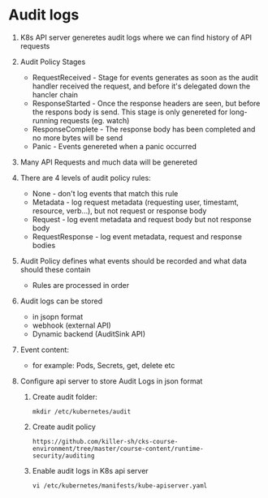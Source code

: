 # Audit logs

1. K8s API server generetes audit logs where we can find history of API requests
1. Audit Policy Stages
    * RequestReceived - Stage for events generates as soon as the audit handler received the request, and before it's delegated down the hancler chain
    * ResponseStarted - Once the response headers are seen, but before the respons body is send. This stage is only genereted for long-running requests (eg. watch)
    * ResponseComplete - The response body has been completed and no more bytes will be send
    * Panic - Events genereted when a panic occurred
1. Many API Requests and much data will be genereted
1. There are 4 levels of audit policy rules:
    * None - don't log events that match this rule
    * Metadata - log request metadata (requesting user, timestamt, resource, verb...), but not request or response body
    * Request - log event metadata and request body but not response body
    * RequestResponse - log event metadata, request and response bodies

1. Audit Policy defines what events should be recorded and what data should these contain
    * Rules are processed in order
1. Audit logs can be stored 
    * in jsopn format
    * webhook (external API)
    * Dynamic backend (AuditSink API)

1. Event content:
    * for example: Pods, Secrets, get, delete etc

1. Configure api server to store Audit Logs in json format
    1. Create audit folder:
        ```
        mkdir /etc/kubernetes/audit
        ```
    1. Create audit policy 
        ```
        https://github.com/killer-sh/cks-course-environment/tree/master/course-content/runtime-security/auditing
        ```
    1. Enable audit logs in K8s api server
        ```
        vi /etc/kubernetes/manifests/kube-apiserver.yaml
        ```